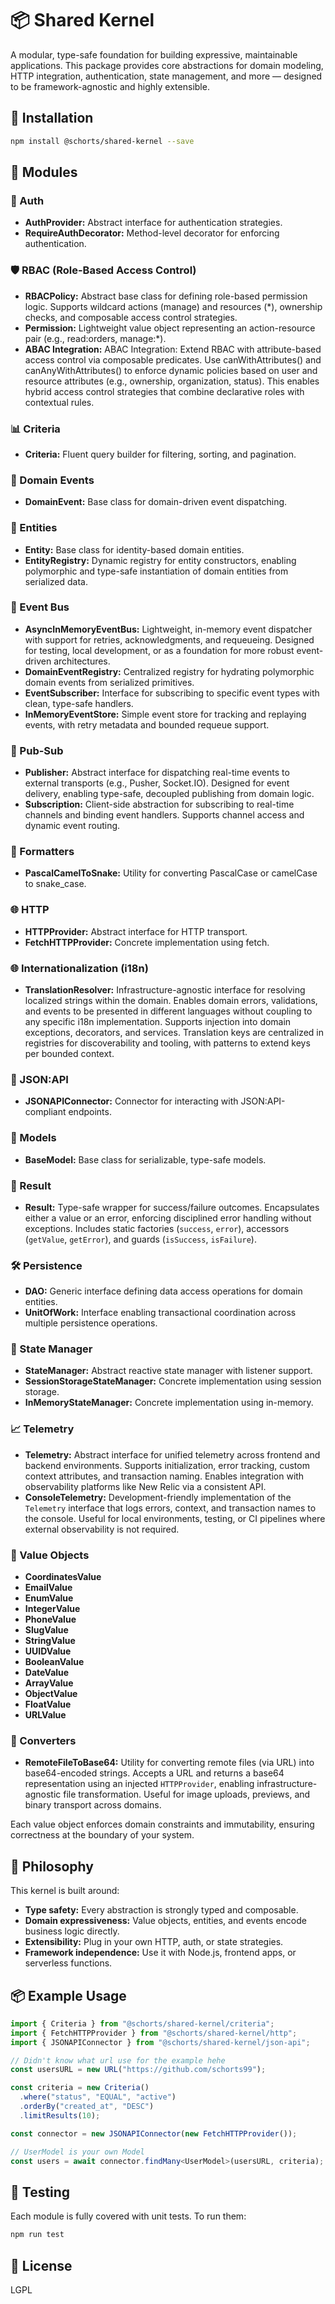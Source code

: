 # 📦 Shared Kernel

A modular, type-safe foundation for building expressive, maintainable applications. This package provides core abstractions for domain modeling, HTTP integration, authentication, state management, and more — designed to be framework-agnostic and highly extensible.

## 🚀 Installation

```bash
npm install @schorts/shared-kernel --save
```

## 🧱 Modules

### 🔐 Auth

- **AuthProvider:** Abstract interface for authentication strategies.
- **RequireAuthDecorator:** Method-level decorator for enforcing authentication.

### 🛡️ RBAC (Role-Based Access Control)
- **RBACPolicy:** Abstract base class for defining role-based permission logic. Supports wildcard actions (manage) and resources (*), ownership checks, and composable access control strategies.
- **Permission:** Lightweight value object representing an action-resource pair (e.g., read:orders, manage:*).
- **ABAC Integration:** ABAC Integration: Extend RBAC with attribute-based access control via composable predicates. Use canWithAttributes() and canAnyWithAttributes() to enforce dynamic policies based on user and resource attributes (e.g., ownership, organization, status). This enables hybrid access control strategies that combine declarative roles with contextual rules.

### 📊 Criteria

- **Criteria:** Fluent query builder for filtering, sorting, and pagination.

### 📣 Domain Events

- **DomainEvent:** Base class for domain-driven event dispatching.

### 🧬 Entities

- **Entity:** Base class for identity-based domain entities.
- **EntityRegistry:** Dynamic registry for entity constructors, enabling polymorphic and type-safe instantiation of domain entities from serialized data.

### 🔁 Event Bus

- **AsyncInMemoryEventBus:** Lightweight, in-memory event dispatcher with support for retries, acknowledgments, and requeueing. Designed for testing, local development, or as a foundation for more robust event-driven architectures.
- **DomainEventRegistry:** Centralized registry for hydrating polymorphic domain events from serialized primitives.
- **EventSubscriber:** Interface for subscribing to specific event types with clean, type-safe handlers.
- **InMemoryEventStore:** Simple event store for tracking and replaying events, with retry metadata and bounded requeue support.

### 📡 Pub-Sub

- **Publisher:** Abstract interface for dispatching real-time events to external transports (e.g., Pusher, Socket.IO). Designed for event delivery, enabling type-safe, decoupled publishing from domain logic.
- **Subscription:** Client-side abstraction for subscribing to real-time channels and binding event handlers. Supports channel access and dynamic event routing.

### 🧹 Formatters

- **PascalCamelToSnake:** Utility for converting PascalCase or camelCase to snake_case.

### 🌐 HTTP

- **HTTPProvider:** Abstract interface for HTTP transport.
- **FetchHTTPProvider:** Concrete implementation using fetch.

### 🌐 Internationalization (i18n)

- **TranslationResolver:** Infrastructure-agnostic interface for resolving localized strings within the domain. Enables domain errors, validations, and events to be presented in different languages without coupling to any specific i18n implementation. Supports injection into domain exceptions, decorators, and services.
Translation keys are centralized in registries for discoverability and tooling, with patterns to extend keys per bounded context.

### 🔗 JSON:API

- **JSONAPIConnector:** Connector for interacting with JSON:API-compliant endpoints.

### 🧩 Models

- **BaseModel:** Base class for serializable, type-safe models.

### 🎯 Result

- **Result:** Type-safe wrapper for success/failure outcomes. Encapsulates either a value or an error, enforcing disciplined error handling without exceptions. Includes static factories (`success`, `error`), accessors (`getValue`, `getError`), and guards (`isSuccess`, `isFailure`).

### 🛠 Persistence

- **DAO:** Generic interface defining data access operations for domain entities.
- **UnitOfWork:** Interface enabling transactional coordination across multiple persistence operations.

### 🧠 State Manager

- **StateManager:** Abstract reactive state manager with listener support.
- **SessionStorageStateManager:** Concrete implementation using session storage.
- **InMemoryStateManager:** Concrete implementation using in-memory.

### 📈 Telemetry

- **Telemetry:** Abstract interface for unified telemetry across frontend and backend environments. Supports initialization, error tracking, custom context attributes, and transaction naming. Enables integration with observability platforms like New Relic via a consistent API.
- **ConsoleTelemetry:** Development-friendly implementation of the `Telemetry` interface that logs errors, context, and transaction names to the console. Useful for local environments, testing, or CI pipelines where external observability is not required.

### 🧪 Value Objects

- **CoordinatesValue**
- **EmailValue**
- **EnumValue**
- **IntegerValue**
- **PhoneValue**
- **SlugValue**
- **StringValue**
- **UUIDValue**
- **BooleanValue**
- **DateValue**
- **ArrayValue**
- **ObjectValue**
- **FloatValue**
- **URLValue**

### 🔄 Converters
- **RemoteFileToBase64:** Utility for converting remote files (via URL) into base64-encoded strings. Accepts a URL and returns a base64 representation using an injected `HTTPProvider`, enabling infrastructure-agnostic file transformation. Useful for image uploads, previews, and binary transport across domains.

Each value object enforces domain constraints and immutability, ensuring correctness at the boundary of your system.

## 🧠 Philosophy

This kernel is built around:

- **Type safety:** Every abstraction is strongly typed and composable.
- **Domain expressiveness:** Value objects, entities, and events encode business logic directly.
- **Extensibility:** Plug in your own HTTP, auth, or state strategies.
- **Framework independence:** Use it with Node.js, frontend apps, or serverless functions.

## 📦 Example Usage

```ts
import { Criteria } from "@schorts/shared-kernel/criteria";
import { FetchHTTPProvider } from "@schorts/shared-kernel/http";
import { JSONAPIConnector } from "@schorts/shared-kernel/json-api";

// Didn't know what url use for the example hehe
const usersURL = new URL("https://github.com/schorts99");

const criteria = new Criteria()
  .where("status", "EQUAL", "active")
  .orderBy("created_at", "DESC")
  .limitResults(10);

const connector = new JSONAPIConnector(new FetchHTTPProvider());

// UserModel is your own Model
const users = await connector.findMany<UserModel>(usersURL, criteria);
```

## 🧪 Testing

Each module is fully covered with unit tests. To run them:

```bash
npm run test
```

## 📜 License

LGPL